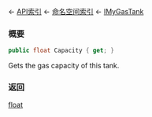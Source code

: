 ← [API索引](Api-Index) ← [命名空间索引](Namespace-Index) ← [IMyGasTank](Sandbox.ModAPI.Ingame.IMyGasTank)

### 概要

```csharp
public float Capacity { get; }
```

Gets the gas capacity of this tank.

### 返回

[float](https://docs.microsoft.com/en-us/dotnet/api/System.Single?view=netframework-4.6)

